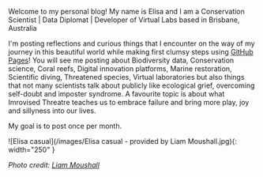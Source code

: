 Welcome to my personal blog! 
My name is Elisa and I am a Conservation Scientist | Data Diplomat | Developer of Virtual Labs based in Brisbane, Australia

I'm posting reflections and curious things that I encounter on the way of my journey in this beautiful world while making first clumsy steps using [GitHub Pages](https://docs.github.com/en/pages/quickstart "Intro to using GitHub Pages")! You will see me posting about Biodiversity data, Conservation science, Coral reefs, Digital innovation platforms, Marine restoration, Scientific diving, Threatened species, Virtual laboratories but also things that not many scientists talk about publicly like ecological grief, overcoming self-doubt and imposter syndrome. A favourite topic is about what Imrovised Threatre teaches us to embrace failure and bring more play, joy and sillyness into our lives.

My goal is to post once per month.

![Elisa casual](/images/Elisa casual - provided by Liam Moushall.jpg){: width="250" }

*Photo credit: [Liam Moushall](https://liam-designs.com/)*
